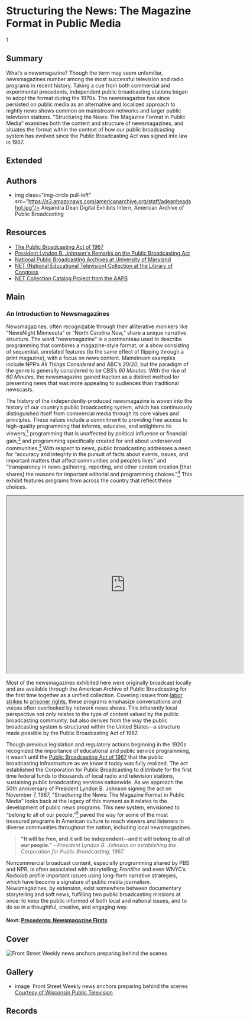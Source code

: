 # Structuring the News: The Magazine Format in Public Media

1

## Summary

What’s a newsmagazine? Though the term may seem unfamiliar, newsmagazines number among the most successful television and radio programs in recent history. Taking a cue from both commercial and experimental precedents, independent public broadcasting stations began to adopt the format during the 1970s. The newsmagazine has since persisted on public media as an alternative and localized approach to nightly news shows common on mainstream networks and larger public television stations. "Structuring the News: The Magazine Format in Public Media" examines both the content and structure of newsmagazines, and situates the format within the context of how our public broadcasting system has evolved since the Public Broadcasting Act was signed into law in 1967.

## Extended

## Authors

- img class="img-circle pull-left" src="https://s3.amazonaws.com/americanarchive.org/staff/adeanheadshot.jpg"/>
  <a class="name">Alejandra Dean</a>
  <a class="title">Digital Exhibits Intern, American Archive of Public Broadcasting</a>

## Resources

- [The Public Broadcasting Act of 1967](http://www.cpb.org/aboutpb/act)
- [President Lyndon B. Johnson's Remarks on the Public Broadcasting Act](http://www.cpb.org/aboutpb/act/remarks)
- [National Public Broadcasting Archives at University of Maryland](http://www.lib.umd.edu/special/collections/massmedia/publicandeducationalbroadcasting)
- [NET (National Educational Television) Collection at the Library of Congress](http://www.loc.gov/rr/mopic/tvcoll.html#tele)
- [NET Collection Catalog Project from the AAPB](http://americanarchive.org/about-the-american-archive/projects/net-catalog)

## Main

### An Introduction to Newsmagazines

Newsmagazines, often recognizable through their alliterative monikers like “NewsNight Minnesota” or “North Carolina Now,” share a unique narrative structure. The word "newsmagazine" is a portmanteau used to describe programming that combines a magazine-style format, or a show consisting of sequential, unrelated features (to the same effect of flipping through a print magazine), with a focus on news content. Mainstream examples include NPR’s *All Things Considered* and ABC’s *20/20*, but the paradigm of the genre is generally considered to be CBS’s *60 Minutes*. With the rise of *60 Minutes*, the newsmagazine gained traction as a distinct method for presenting news that was more appealing to audiences than traditional newscasts.

The history of the independently-produced newsmagazine is woven into the history of our country’s public broadcasting system, which has continuously distinguished itself from commercial media through its core values and principles. These values include a commitment to providing free access to high-quality programming that informs, educates, and enlightens its viewers,[<sup>1</sup>](/exhibits/newsmagazines/notes#1) programming that is unaffected by political influence or financial gain,[<sup>2</sup>](/exhibits/newsmagazines/notes#2) and programming specifically created for and about underserved communities.[<sup>3</sup>](/exhibits/newsmagazines/notes#3) With respect to news, public broadcasting addresses a need for “accuracy and integrity in the pursuit of facts about events, issues, and important matters that affect communities and people’s lives” and “transparency in news gathering, reporting, and other content creation [that shares] the reasons for important editorial and programming choices.”[<sup>4</sup>](/exhibits/newsmagazines/notes#4) This exhibit features programs from across the country that reflect these choices.

<iframe src="https://www.google.com/maps/d/embed?mid=1NJ7ZWitSg9maX_ootO-zmTf2Pq8&hl=en" width="640" height="480"></iframe>

Most of the newsmagazines exhibited here were originally broadcast locally and are available through the American Archive of Public Broadcasting for the first time together as a unified collection. Covering issues from [labor strikes](/catalog/cpb-aacip_29-79h44svk) to [prisoner rights](/catalog/cpb-aacip_153-48ffbpfc), these programs emphasize conversations and voices often overlooked by network news shows. This inherently local perspective not only relates to the type of content valued by the public broadcasting community, but also derives from the way the public broadcasting system is structured within the United States--a structure made possible by the Public Broadcasting Act of 1967.

Though previous legislation and regulatory actions beginning in the 1920s recognized the importance of educational and public service programming, it wasn’t until the [Public Broadcasting Act of 1967](http://www.cpb.org/aboutpb/act) that the public broadcasting infrastructure as we know it today was fully realized. The act established the Corporation for Public Broadcasting to distribute for the first time federal funds to thousands of local radio and television stations, sustaining public broadcasting services nationwide. As we approach the 50th anniversary of President Lyndon B. Johnson signing the act on November 7, 1967, "Structuring the News: The Magazine Format in Public Media" looks back at the legacy of this moment as it relates to the development of public news programs. This new system, envisioned to “belong to all of our people,”[<sup>5</sup>](/exhibits/newsmagazines/notes#5) paved the way for some of the most treasured programs in American culture to reach viewers and listeners in diverse communities throughout the nation, including local newsmagazines.

> **"It will be free, and it will be independent--and it will belong to all of our people.”** - *President Lyndon B. Johnson on establishing the Corporation for Public Broadcasting, 1967.*

Noncommercial broadcast content, especially programming shared by PBS and NPR, is often associated with storytelling; *Frontline* and even WNYC’s *Radiolab* profile important issues using long-form narrative strategies, which have become a signature of public media journalism. Newsmagazines, by extension, exist somewhere between documentary storytelling and soft news, fulfilling two public broadcasting missions at once: to keep the public informed of both local and national issues, and to do so in a thoughtful, creative, and engaging way.

#### Next: [Precedents: Newsmagazine Firsts](/exhibits/newsmagazines/precedents)

## Cover
  <img title="Cover Image" alt="Front Street Weekly news anchors preparing behind the scenes" src="https://s3.amazonaws.com/americanarchive.org/exhibits/AAPB_Exhibit_Newsmagazines_image1.jpg">

## Gallery
  - <a class="type">image</a>
    <img alt="" src="https://s3.amazonaws.com/americanarchive.org/exhibits/AAPB_Exhibit_Newsmagazines_image1.jpg">
    <a class="caption-text">Front Street Weekly news anchors preparing behind the scenes</a>
    <a class="credit-link" href="http://americanarchive.org/catalog/cpb-aacip_29-79h44svk">Courtesy of Wisconsin Public Television</a>
     <a class="asset-url" href="http://americanarchive.org/catalog/cpb-aacip_29-79h44svk"></a>

## Records
